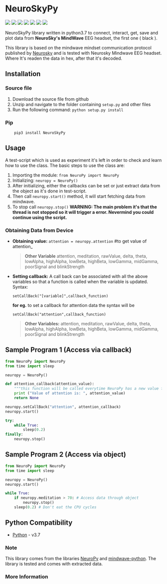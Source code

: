 # NeuroSkyPy

[![](https://img.shields.io/pypi/v/neuroskypy.svg)](https://pypi.org/project/NeuroSkyPy/)
[![](https://img.shields.io/pypi/pyversions/neuroskypy.svg)](https://pypi.org/project/NeuroSkyPy/)
[![](https://img.shields.io/pypi/l/neuroskypy.svg)](https://github.com/Jor-G-ete/NeuroSkyPy/blob/master/LICENSE)
[![](https://img.shields.io/pypi/dd/neuroskypy.svg)]()
[![](https://img.shields.io/github/last-commit/Jor-G-ete/NeuroSkyPy)]()
[![](https://img.shields.io/github/v/release/Jor-G-ete/NeuroSkyPy)]()
[![](https://img.shields.io/github/v/tag/Jor-G-ete/NeuroSkyPy)]()

NeuroSkyPy library written in python3.7 to connect, interact, get, save and plot data  from **NeuroSky's MindWave** EEG headset, the first one ( black ).

This library is based on the mindwave mindset communication protocol published by [Neurosky](http:://neurosky.com) and is tested with Neurosky Mindwave EEG headset. Where It's readen the data in hex, after that it's decoded.

## Installation

### Source file
1. Download the source file from github
2. Unzip and navigate to the folder containing `setup.py` and other files
3. Run the following command: `python setup.py install`

### Pip
```python3
    pip3 install NeuroSkyPy
```

## Usage

A test-script which is used as experiment it's left in order to check and learn how to use the class. 
The basic steps to use the class are:
1. Importing the module: `from NeuroPy import NeuroPy`
2. Initializing: `neuropy = NeuroPy()`
3. After initializing, either the callbacks can be set or just extract data from the object as it's done in test-script. 
4. Then call `neuropy.start()` method, it will start fetching data from mindwave.
5. To stop call `neuropy.stop()` **WARNING: The main problem it's that the thread is not stopped so it will trigger a error. Nevermind you could continue using the script.**


### Obtaining Data from Device 

* **Obtaining value:** `attention = neuropy.attention` \#to get value of attention_
    >**Other Variable** attention, meditation, rawValue, delta, theta, lowAlpha, highAlpha, lowBeta, highBeta, lowGamma, midGamma, poorSignal and blinkStrength

* **Setting callback:** A call back can be associated with all the above variables so that a function is called when the variable is updated. Syntax: 

    ```
    setCallBack("[variable]",callback_function)
    ``` 
    **for eg.** to set a callback for attention data the syntax will be 
    ```
    setCallBack("attention",callback_function)
    ```
    >**Other Variables:** attention, meditation, rawValue, delta, theta, lowAlpha, highAlpha, lowBeta, highBeta, lowGamma, midGamma, poorSignal and blinkStrength

## Sample Program 1 (Access via callback)

```python
from NeuroPy import NeuroPy
from time import sleep

neuropy = NeuroPy() 

def attention_callback(attention_value):
    """this function will be called everytime NeuroPy has a new value for attention"""
    print ("Value of attention is: ", attention_value)
    return None

neuropy.setCallBack("attention", attention_callback)
neuropy.start()

try:
    while True:
        sleep(0.2)
finally:
    neuropy.stop()
```


## Sample Program 2 (Access via object)

```python
from NeuroPy import NeuroPy
from time import sleep

neuropy = NeuroPy() 
neuropy.start()

while True:
    if neuropy.meditation > 70: # Access data through object
        neuropy.stop() 
    sleep(0.2) # Don't eat the CPU cycles
```

## Python Compatibility

* [Python](http://www.python.com) - v3.7

### Note
This library comes from the libraries [NeuroPy](https://github.com/lihas/NeuroPy) and [mindwave-python](https://github.com/BarkleyUS/mindwave-python). 
The library is tested and comes with extracted data. 

### More Information

